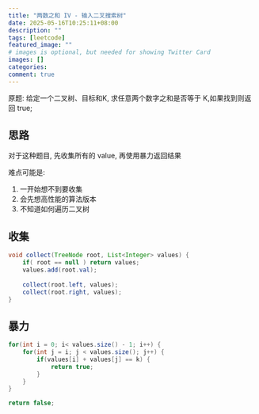 ```yaml
---
title: "两数之和 IV - 输入二叉搜索树"
date: 2025-05-16T10:25:11+08:00
description: ""
tags: [leetcode]
featured_image: ""
# images is optional, but needed for showing Twitter Card
images: []
categories:
comment: true 
---
```


原题:
给定一个二叉树、目标和K, 求任意两个数字之和是否等于 K,如果找到则返回 true;

## 思路
对于这种题目, 先收集所有的 value, 再使用暴力返回结果

难点可能是: 
1. 一开始想不到要收集
2. 会先想高性能的算法版本
3. 不知道如何遍历二叉树

## 收集
```java 
void collect(TreeNode root, List<Integer> values) {
    if( root == null ) return values;
    values.add(root.val);
    
    collect(root.left, values);
    collect(root.right, values);
}
```

## 暴力
```java 
for(int i = 0; i< values.size() - 1; i++) {
    for(int j = i; j < values.size(); j++) {
        if(values[i] + values[j] == k) {
            return true;
        }
    }
}

return false;

```



